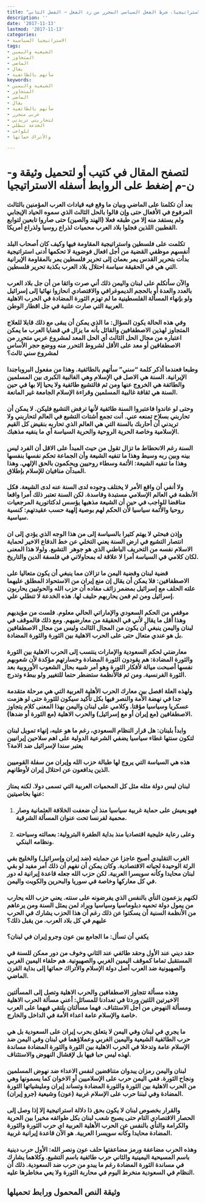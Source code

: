 ```yaml
---
title: "الاستراتيجيا، شرط الفعل السياسي المحرر من رد الفعل – الفصل الثاني"
description: ''
date: '2017-11-13'
lastmod: '2017-11-13'
categories:
- الاستراتيجيا السياسية
tags:
- الشيعية واليمين
- المتجاوز
- الماضي
- يقال
- سأتهم بالطائفية
keywords:
- الشيعية واليمين
- المتجاوز
- الماضي
- يقال
- سأتهم بالطائفية
- عربي متحرر
- لتحاربني تريدني
- الخدعة تنطلي
- للواجب
- والأتراك حماتها

---
```

# **لتصفح المقال في كتيب أو لتحميل وثيقة و-ن-م إضغط على الروابط أسفله** **الاستراتيجيا**

### بعد أن تكلمنا على الماضي وبيان ما وقع فيه قيادات العرب المؤمنين بالثالث المرفوع في الأفعال حتى وإن قالوا بالحل الثالث الذي سموه الحياد الإيجابي ولم يستفد منه إلا من طبقه فعلا (الهند والصين) حتى صاروا تابعين لتوابع القطبين اللذين فجلوا بلاد العرب محميات لذراع روسيا ولذراع أمريكا.

### تكلمت على فلسطين واستراتيجية المقاومة فيها وكيف كان أصحاب البلد أنفسهم موظفي القضية من أجل افعال فوضوية لا تحكمها أدنى استراتيجية بدأت بتحرير القدس يمر بعمان إلى تحرير فلسطين يمر بالمقاومة الإيرانية التي هي في الحقيقة سياسة احتلال بلاد العرب بكذبة تحرير فلسطين.

### والآن سأتكلم على لبنان واليمن ذلك أني صرت واثقا من أن جل بلاد العرب بالعدد والعدة أو بالحجم الديموغرافي والاقتصادي انحازوا نهائيا إلى إسرائيل ولو بإنهاء المسألة الفلسطينية ما لم تهزم الثورة المضادة في الحرب الاهلية العربية التي صارت علنية في جل اقطار الوطن.

### وفي هذه الحالة يكون السؤال: ما الذي يمكن أن يبقى مع ذلك قابلا للعلاج المتجاوز لهذين الاصطفافين والقائل بأنه ما يزال في قضايا العرب ما يمكن اعتباره من مجال الحل الثالث أي الحل المعد لمشروع عربي متحرر من الاصطفافين أو معد على الأقل لشروط التحرر منه ووضع حجر الأساس لمشروع سني ثالث؟

### وطبعا فعندما أذكر كلمة “سني” سأتهم بالطائفية. وهذا من مفعول البروباجندا الإيرانية. السنة هي الاصل في الإسلام وهي الغالبية الكبرى بين المسلمين والطائفة هي الخروج عنها ومن ثم فالتشيع طائفية ولا يحيا إلا بها في حين السنة هي ثقافة غالبية المسلمين وقراءة الإسلام الجامعة غير المانعة.

### وحتى لو عاندوا فاعتبروا السنة طائفية لأنها ترفض التشيع فليكن. لا يمكن أن تحاربني بسلاح تمنعه عني. أنت تجمع أشتات التشيع في العالم لتحاربني ولا تريدني أن أحاربك بالسنة التي هي العالم الذي تحاربه بنقيض كل القيم الإسلامية وخاصة الحرية الروحية والحرية السياسة أي ما ينفيه مذهبك.

### السنة رغم الانحطاط ما تزال تقول من حيث المبدأ على الاقل أن الفرد ليس بينه وبين ربه وسيط وهذا ما تنفيه الشيعة وأن الجماعة تحكم نفسها بنفسها وهذا ما تنفيه الشيعة: الأئمة وسطاء روحيين ويحكمون بالحق الإلهي. وهذا المبدآن منافيان للإسلام بإطلاق.

### ولا أنفي أن واقع الأمر لا يختلف وجوده لدى السنة عنه لدى الشيعة. فكل الأنظمة في العالم الإسلامي مستبدة وفاسدة. لكن السنة تعتبر ذلك أمرا واقعا مناقضا للواجب في حين أن الشيعة مذهبها يؤسس لدكتاتورية المرجعيات روحيا والأئمة سياسيا لأن الحكم لهم بوصية إلهية حسب عقيدتهم: كنسية سياسية.

### وإذن فبحثي لا يهتم كثيرا بالسياسة إلى من هذا الوجه الذي يؤدي إلى ان انتصار التشيع في ارض السنة يعني التخلي عن خط الدفاع الاخير لحماية الاسلام نفسه من التحريف الباطني الذي هو جوهر  التشيع. ولولا هذا المعنى لكان كلامي في السياسة أمرا لا علاقة له بمحاولاتي في فلسفة الدين والتاريخ.

### قضية لبنان وقضية اليمن ما تزالان مما ينبغي أن يكون متعاليا على الاصطفافين: فلا يمكن أن يقال إن منع إيران من الاستحواذ المطلق عليهما علته الحلف مع إسرائيل بمضمر زائف مفاده أن حزب الله والحوثيين يحاربون إسرائيل ومن ثم فمن يحاربهم حليف لها. هذه الخدعة لا تنطلي علي.

### موقفي من الحكم السعودي والإماراتي الحالي معلوم. فلست من مؤيديهم وهذا أقل ما يقال لأني في الحقيقة من معارضيهم. ومع ذلك فالموقف في لبنان واليمن ينبغي أن يكون من المجال الثالث وليس من مجال الاصطفافين بل هو عندي متعال حتى على الحرب الاهلية بين الثورة والثورة المضادة.

### معارضتي لحكم السعودية والإمارات ينتسب إلى الحرب الاهلية بين الثورة والثورة المضادة: هم يقودون الثورة المضادة وخسارتهم مؤكدة لأن شعوبهم نفسها أصبحت ميالة لأفكار الثورة وهو أمر شبيه بحال الشعوب الأوروبية بعد الثورة الفرنسية. ومن ثم فالأنظمة ستضطر حتما للتغيير ولو ببطء وتدرج.

### ولهذه العلة افصل بين معارك الحرب الأهلية العربية التي هي مرحلة متقدمة جدا في نهضة الأمة والنصر فيها بكل تأكيد سيكون للثورة حتى لو هزمت عسكريا وسياسيا مؤقتا. وكلامي على لبنان واليمن بهذا المعنى كلام يتجاوز الاصطفافين (مع إيران أو مع إسرائيل) والحرب الاهلية (مع الثورة أو ضدها).

### وابدأ بلبنان: هل قرار النظام السعودي، رغم ما هو عليه، إنهاء تمويل لبنان لتكون سنتها غطاء سياسيا يضفي الشرعية الدولية على اهم سلاحين إيرانيين يعتبر سندا لإسرائيل ضد الامة؟

### هذه هي السياسة التي يروج لها طبالة حزب الله وإيران من سفلة القوميين الذين يدافعون عن احتلال إيران لأوطانهم.

### لبنان ليس دولة مثله مثل كل المحميات العربية التي تسمى دولا. لكنه يمتاز عنها بخاصيتين:

1. ### فهو يعيش على حماية غربية سياسيا منذ أن ضعفت الخلافة العثمانية وصار محمية لفرنسا تحت عنوان المسألة الشرقية.
2. ### وعلى رعاية خليجية اقتصاديا منذ بداية الطفرة البترولية: بعمالته وسياحته ونظامه البنكي.

### الغرب التقليدي أصبح عاجزا عن حمايته (ضد إيران وإسرائيل) والخليج بقي الرئة الوحيدة لحياته الاقتصادية. وكان يمكن أن نفهم أن ذلك أمر مفيد لو بقي لبنان محايدا وكأنه سويسرا العربية. لكن حزب الله جعله قاعدة إيرانية له دور في كل معاركها وخاصة في سوريا والبحرين والكويت واليمن.

### لكنهم يزعمون النأي بالنفس الذي يفرضونه على سنته. يعني حزب الله يحارب من يمول دولة تحميه دبلوماسيا وسياسيا ويراد لمن يمثل السنة ومن يرعاهم من الأنظمة السنية أن يسكتوا عن ذلك رغم أن هذا الحزب يشارك في الحرب عليهم في كل بلاد العرب. من يقبل ذلك؟

### يكفي أن تسأل: ما الجامع بين عون وجرو إيران في لبنان؟

### حقد ديني عند الأول وحقد طائفي عند الثاني وخوف من دور ممكن للسنة في المستقبل تماما كموقف اليمين الغربي والصهيونية. هم حلفاء اليمين الغربي والصهيونية ضد العرب أصل دولة الإسلام والأتراك حماتها إلى بداية القرن الماضي.

### وهذه مسألة تتجاوز الاصطفافين والحرب الاهلية وتصل إلى المسألتين الاخيرتين اللتين وردتا في تعدادنا للمسائل: أعني مسألة الحرب الاهلية ومسألة النهوض من أجل الاستئناف. فهما مسألتان يلتقي فيهما على العرب خاصة والإسلام عامة اعداء الأمة في الداخل والخارج.

### ما يجري في لبنان وفي اليمن لا يتعلق بحرب إيران على السعودية بل هي حرب الطائفية الشيعية واليمين الغربي وعملاؤهما في لبنان وفي اليمن ضد الإسلام عامة وتدخلا في الحرب الاهلية بين الثورة والثورة المضادة مساندة لهذه ليس حبا فيها بل لإفشال النهوض والاستئناف.

### لبنان واليمن رمزان يبدوان متناقضين لنفس الاعداء ضد نهوض المسلمين ونجاح الثورة. ففي اليمن حرب على الإسلاميين أو الاخوان كما يسمونها وهي من الحرب الاهلية بين الثورة والثورة المضادة وتساند إيران ومليشياتها الثورة المضادة وفي لبننا حرب على الإسلام غربية (عون) وشيعية (جرو إيران).

### والقرار بخصوص لبنان لا يكون بحق ذا دلالة استراتيجية إلا إذا وصل إلى الحصار الاقتصادي التام حتى يصبح شعب لبنان بكل طوائفه مخيرا بين الحرية والكرامة والنأي بالنفس عن الحرب الأهلية العربية اي حرب الثورة والثورة المضادة محايدا وكأنه سويسرا العربية. هو الآن قاعدة إيرانية غربية.

### وهذه الحرب مضاعفة ورمز مضاعفتها حلف عون ونصر الله: الأول حرب دينية باسم المسيحية اليمينية والثاني حرب طائفية باسم التشيع. وكلاهما يشارك في مساندة الثورة المضادة رغم ما يبدو من حرب ضد السعودية. ذلك أن النظام في السعودية منخرط اليوم في محاربة الثورة ولا يعي مخاطرها عليه.

## وثيقة النص المحمول ورابط تحميلها

###